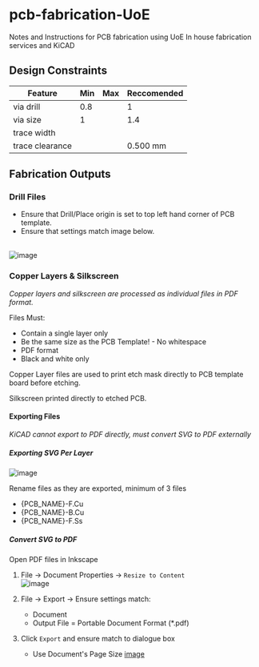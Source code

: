 # pcb-fabrication-UoE
Notes and Instructions for PCB fabrication using UoE In house fabrication services and KiCAD

## Design Constraints

| Feature | Min | Max | Reccomended |
|---      |---  |---  |---          |
|via drill| 0.8 |     |   1         |
|via size|  1  |     |  1.4        | 
|trace width |   |   |              |
|trace clearance | | | 0.500 mm      |


## Fabrication Outputs

### Drill Files
- Ensure that Drill/Place origin is set to top left hand corner of PCB template.
- Ensure that settings match image below. <br><br>

![image](https://github.com/ImogenWren/pcb-fabrication-UoE/assets/97303986/864be83e-9357-46bc-90ec-f412e207b371)


### Copper Layers & Silkscreen
_Copper layers and silkscreen are processed as individual files in PDF format._

Files Must:
-  Contain a single layer only
-  Be the same size as the PCB Template! - No whitespace
-  PDF format
-  Black and white only

Copper Layer files are used to print etch mask directly to PCB template board before etching. <br>

Silkscreen printed directly to etched PCB.

#### Exporting Files

_KiCAD cannot export to PDF directly, must convert SVG to PDF externally_

##### Exporting SVG Per Layer
![image](https://github.com/ImogenWren/pcb-fabrication-UoE/assets/97303986/dfc46394-ea5d-4522-83b6-f8801ebcc70d)

Rename files as they are exported, minimum of 3 files
- {PCB_NAME}-F.Cu
- {PCB_NAME}-B.Cu
- {PCB_NAME}-F.Ss

##### Convert SVG to PDF
Open PDF files in Inkscape

1. File -> Document Properties -> `Resize to Content` <br>
![image](https://github.com/ImogenWren/pcb-fabrication-UoE/assets/97303986/98209e76-4308-4520-a96b-60d965d324bd)

2. File -> Export -> Ensure settings match:
    - Document
    - Output File = Portable Document Format (*.pdf)
  
3.  Click `Export` and ensure match to dialogue box <br>
    - Use Document's Page Size
 [image](https://github.com/ImogenWren/pcb-fabrication-UoE/assets/97303986/4def6664-b1e6-402b-bfd4-1c4a2be71caa)
  








